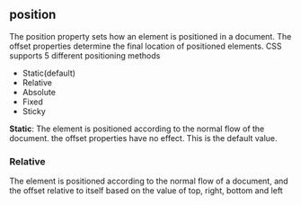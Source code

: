 ## position
The position property sets how an element is positioned in a document. The offset properties determine the final location of positioned elements. CSS supports 5 different positioning methods
 - Static(default)
 - Relative
 - Absolute
 - Fixed
 - Sticky

**Static**: The element is positioned according to the normal flow of the document. the offset properties have no effect. This is the default value.
### Relative
The element is positioned according to the normal flow of a document, and the offset relative to itself based on the value of top, right, bottom and left 
<!--stackedit_data:
eyJoaXN0b3J5IjpbLTY3NDc4MTM1MSwtMTc2NjUyNjYxMV19
-->